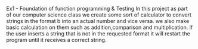 Ex1 - Foundation of function programming & Testing
In this project as part of our computer science class we create some sort of calculator
to convert strings in the format <number>b<base> into an actual number and vice versa.
we also make basic calculation on them such as addition,comparison and multiplication.
if the user inserts a string that is not in the requested format it will restart the program until it receives 
a correct string.
